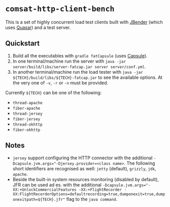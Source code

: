 # `comsat-http-client-bench`

This is a set of highly concurrent load test clients built with [JBender](https://github.com/pinterest/jbender) (which uses [Quasar](http://www.paralleluniverse.co/quasar/)) and a test server.

## Quickstart

1. Build all the executables with `gradle fatCapsule` (uses [Capsule](http://capsule.io)).
2. In one terminal/machine run the server with `java -jar server/build/libs/server-fatcap.jar server server/conf.yml`.
3. In another terminal/machine run the load tester with `java -jar ${TECH}/build/libs/${TECH}-fatcap.jar` to see the available options. At the very one of `-v`, `-r` or `-n` must be provided.

Currently `${TECH}` can be one of the following:

* `thread-apache`
* `fiber-apache`
* `thread-jersey`
* `fiber-jersey`
* `thread-okhttp`
* `fiber-okhttp`

## Notes

* `jersey` support configuring the HTTP connector with the additional `-Dcapsule.jvm.args="-Djersey.provider=<class name>`. The following short identifiers are recognised as well: `jetty` (default), `grizzly`, `jdk`, `apache`.
* Beside the built-in system resources monitoring (disabled by default), JFR can be used ad es. with the additional `-Dcapsule.jvm.args="-XX:+UnlockCommercialFeatures -XX:+FlightRecorder -XX:FlightRecorderOptions=defaultrecording=true,dumponexit=true,dumponexitpath=${TECH}.jfr"` flag to the `java command`.
